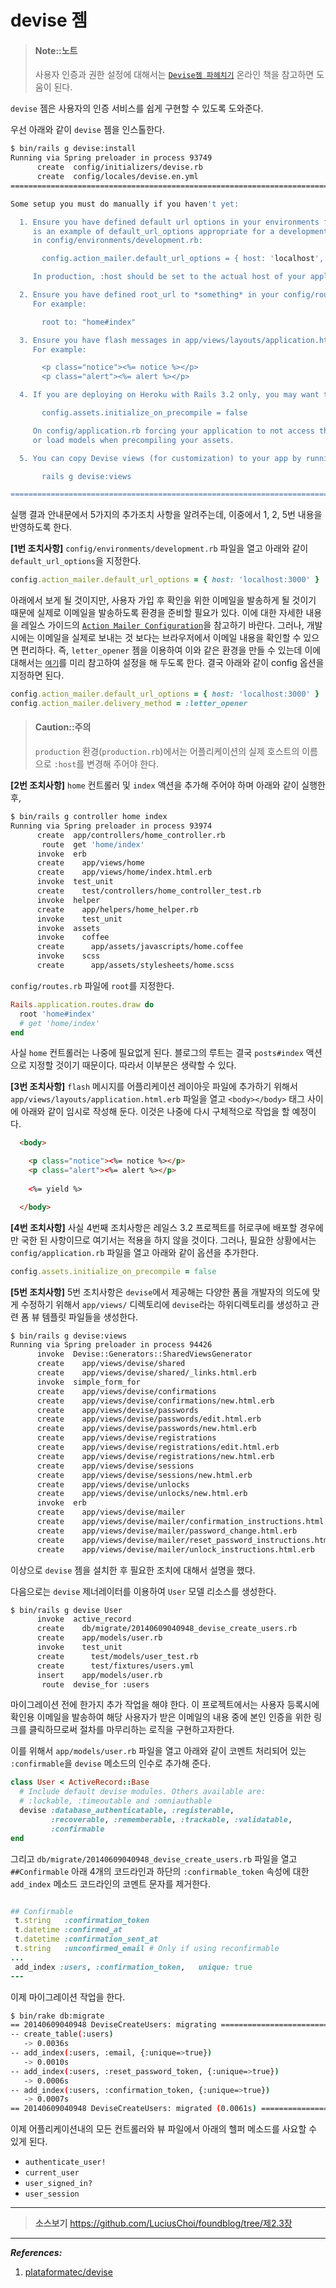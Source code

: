 # devise 젬

> #### Note::노트
> 
> 사용자 인증과 권한 설정에 대해서는 [`Devise젬 파헤치기`](https://www.gitbook.io/book/luciuschoi/exploring_devise) 온라인 책을 참고하면 도움이 된다.

`devise` 젬은 사용자의 인증 서비스를 쉽게 구현할 수 있도록 도와준다.

우선 아래와 같이 `devise` 젬을 인스톨한다.

```bash
$ bin/rails g devise:install
Running via Spring preloader in process 93749
      create  config/initializers/devise.rb
      create  config/locales/devise.en.yml
===============================================================================

Some setup you must do manually if you haven't yet:

  1. Ensure you have defined default url options in your environments files. Here
     is an example of default_url_options appropriate for a development environment
     in config/environments/development.rb:

       config.action_mailer.default_url_options = { host: 'localhost', port: 3000 }

     In production, :host should be set to the actual host of your application.

  2. Ensure you have defined root_url to *something* in your config/routes.rb.
     For example:

       root to: "home#index"

  3. Ensure you have flash messages in app/views/layouts/application.html.erb.
     For example:

       <p class="notice"><%= notice %></p>
       <p class="alert"><%= alert %></p>

  4. If you are deploying on Heroku with Rails 3.2 only, you may want to set:

       config.assets.initialize_on_precompile = false

     On config/application.rb forcing your application to not access the DB
     or load models when precompiling your assets.

  5. You can copy Devise views (for customization) to your app by running:

       rails g devise:views

===============================================================================
```

실행 결과 안내문에서 5가지의 추가조치 사항을 알려주는데, 이중에서 1, 2, 5번 내용을 반영하도록 한다.

**[1번 조치사항]** `config/environments/development.rb` 파일을 열고 아래와 같이 `default_url_options`을 지정한다.

```ruby
config.action_mailer.default_url_options = { host: 'localhost:3000' }
```

아래에서 보게 될 것이지만, 사용자 가입 후 확인을 위한 이메일을 발송하게 될 것이기 때문에 실제로 이메일을 발송하도록 환경을 준비할 필요가 있다. 이에 대한 자세한 내용을 레일스 가이드의  [`Action Mailer Configuration`](http://guides.rubyonrails.org/action_mailer_basics.html#action-mailer-configuration)을 참고하기 바란다. 그러나, 개발시에는 이메일을 실제로 보내는 것 보다는 브라우저에서 이메일 내용을 확인할 수 있으면 편리하다. 즉, `letter_opener` 젬을 이용하여 이와 같은 환경을 만들 수 있는데 이에 대해서는 [`여기`](/setup_gemfile/letter_opener.html)를 미리 참고하여 설정을 해 두도록 한다. 결국 아래와 같이 config 옵션을 지정하면 된다.

```ruby
config.action_mailer.default_url_options = { host: 'localhost:3000' }
config.action_mailer.delivery_method = :letter_opener
```

> #### Caution::주의
> 
> `production` 환경(`production.rb`)에서는 어플리케이션의 실제 호스트의 이름으로 `:host`를 변경해 주어야 한다.


**[2번 조치사항]** `home` 컨트롤러 및 `index` 액션을 추가해 주어야 하며 아래와 같이 실행한 후,

```bash
$ bin/rails g controller home index                                                                             master
Running via Spring preloader in process 93974
      create  app/controllers/home_controller.rb
       route  get 'home/index'
      invoke  erb
      create    app/views/home
      create    app/views/home/index.html.erb
      invoke  test_unit
      create    test/controllers/home_controller_test.rb
      invoke  helper
      create    app/helpers/home_helper.rb
      invoke    test_unit
      invoke  assets
      invoke    coffee
      create      app/assets/javascripts/home.coffee
      invoke    scss
      create      app/assets/stylesheets/home.scss
```

`config/routes.rb` 파일에 `root`를 지정한다.

```ruby
Rails.application.routes.draw do
  root 'home#index'
  # get 'home/index'
end
```

사실 `home` 컨트롤러는 나중에 필요없게 된다. 블로그의 루트는 결국 `posts#index` 액션으로 지정할 것이기 때문이다. 따라서 이부분은 생략할 수 있다.


**[3번 조치사항]** `flash` 메시지를 어플리케이션 레이아웃 파일에 추가하기 위해서 `app/views/layouts/application.html.erb` 파일을 열고 `<body></body>` 태그 사이에 아래와 같이 임시로 작성해 둔다. 이것은 나중에 다시 구체적으로 작업을 할 예정이다.

```html
  <body>

    <p class="notice"><%= notice %></p>
    <p class="alert"><%= alert %></p>
    
    <%= yield %>

  </body>
```

**[4번 조치사항]** 사실 4번째 조치사항은 레일스 3.2 프로젝트를 허로쿠에 배포할 경우에만 국한 된 사항이므로 여기서는 적용을 하지 않을 것이다. 그러나, 필요한 상황에서는 `config/application.rb` 파일을 열고 아래와 같이 옵션을 추가한다.

```ruby
config.assets.initialize_on_precompile = false
```

**[5번 조치사항]**  5번 조치사항은 `devise`에서 제공해는 다양한 폼을 개발자의 의도에 맞게 수정하기 위해서 `app/views/` 디렉토리에 `devise`라는 하위디렉토리를 생성하고 관련 폼 뷰 템플릿 파일들을 생성한다.

```bash
$ bin/rails g devise:views                                                                     
Running via Spring preloader in process 94426
      invoke  Devise::Generators::SharedViewsGenerator
      create    app/views/devise/shared
      create    app/views/devise/shared/_links.html.erb
      invoke  simple_form_for
      create    app/views/devise/confirmations
      create    app/views/devise/confirmations/new.html.erb
      create    app/views/devise/passwords
      create    app/views/devise/passwords/edit.html.erb
      create    app/views/devise/passwords/new.html.erb
      create    app/views/devise/registrations
      create    app/views/devise/registrations/edit.html.erb
      create    app/views/devise/registrations/new.html.erb
      create    app/views/devise/sessions
      create    app/views/devise/sessions/new.html.erb
      create    app/views/devise/unlocks
      create    app/views/devise/unlocks/new.html.erb
      invoke  erb
      create    app/views/devise/mailer
      create    app/views/devise/mailer/confirmation_instructions.html.erb
      create    app/views/devise/mailer/password_change.html.erb
      create    app/views/devise/mailer/reset_password_instructions.html.erb
      create    app/views/devise/mailer/unlock_instructions.html.erb
```

이상으로 `devise` 젬을 설치한 후 필요한 조치에 대해서 설명을 했다.

다음으로는 `devise` 제너레이터를 이용하여 `User` 모델 리소스를 생성한다.

```bash
$ bin/rails g devise User
      invoke  active_record
      create    db/migrate/20140609040948_devise_create_users.rb
      create    app/models/user.rb
      invoke    test_unit
      create      test/models/user_test.rb
      create      test/fixtures/users.yml
      insert    app/models/user.rb
       route  devise_for :users
```

마이그레이션 전에 한가지 추가 작업을 해야 한다. 이 프로젝트에서는 사용자 등록시에 확인용 이메일을 발송하여 해당 사용자가 받은 이메일의 내용 중에 본인 인증을 위한 링크를 클릭하므로써 절차를 마무리하는 로직을 구현하고자한다.

이를 위해서 `app/models/user.rb` 파일을 열고 아래와 같이 코멘트 처리되어 있는 `:confirmable`을 `devise` 메소드의 인수로 추가해 준다.

```ruby
class User < ActiveRecord::Base
  # Include default devise modules. Others available are:
  # :lockable, :timeoutable and :omniauthable
  devise :database_authenticatable, :registerable,
         :recoverable, :rememberable, :trackable, :validatable,
         :confirmable
end
```

그리고 `db/migrate/20140609040948_devise_create_users.rb` 파일을 열고 `##Confirmable` 아래 4개의 코드라인과 하단의 `:confirmable_token` 속성에 대한 `add_index` 메소드 코드라인의 코멘트 문자를 제거한다.

```ruby

## Confirmable
 t.string   :confirmation_token
 t.datetime :confirmed_at
 t.datetime :confirmation_sent_at
 t.string   :unconfirmed_email # Only if using reconfirmable
...
 add_index :users, :confirmation_token,   unique: true
---
```

이제 마이그레이션 작업을 한다.

```bash
$ bin/rake db:migrate
== 20140609040948 DeviseCreateUsers: migrating ================================
-- create_table(:users)
   -> 0.0036s
-- add_index(:users, :email, {:unique=>true})
   -> 0.0010s
-- add_index(:users, :reset_password_token, {:unique=>true})
   -> 0.0006s
-- add_index(:users, :confirmation_token, {:unique=>true})
   -> 0.0007s
== 20140609040948 DeviseCreateUsers: migrated (0.0061s) =======================
```

이제 어플리케이션내의 모든 컨트롤러와 뷰 파일에서 아래의 헬퍼 메소드를 사요할 수 있게 된다.

* `authenticate_user!`
* `current_user`
* `user_signed_in?`
* `user_session`

---

> **소스보기** https://github.com/LuciusChoi/foundblog/tree/제2.3장

---

_**References:**_

1. [plataformatec/devise](https://github.com/plataformatec/devise)

